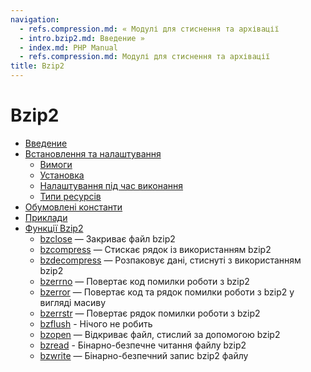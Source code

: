 ```yaml
---
navigation:
  - refs.compression.md: « Модулі для стиснення та архівації
  - intro.bzip2.md: Введение »
  - index.md: PHP Manual
  - refs.compression.md: Модулі для стиснення та архівації
title: Bzip2
---
```

# Bzip2

-   [Введение](intro.bzip2.md)
-   [Встановлення та налаштування](bzip2.setup.md)
    -   [Вимоги](bzip2.requirements.md)
    -   [Установка](bzip2.installation.md)
    -   [Налаштування під час виконання](bzip2.configuration.md)
    -   [Типи ресурсів](bzip2.resources.md)
-   [Обумовлені константи](bzip2.constants.md)
-   [Приклади](bzip2.examples.md)
-   [Функції Bzip2](ref.bzip2.md)
    -   [bzclose](function.bzclose.md) — Закриває файл bzip2
    -   [bzcompress](function.bzcompress.md) — Стискає рядок із використанням bzip2
    -   [bzdecompress](function.bzdecompress.md) — Розпаковує дані, стиснуті з використанням bzip2
    -   [bzerrno](function.bzerrno.md) — Повертає код помилки роботи з bzip2
    -   [bzerror](function.bzerror.md) — Повертає код та рядок помилки роботи з bzip2 у вигляді масиву
    -   [bzerrstr](function.bzerrstr.md) — Повертає рядок помилки роботи з bzip2
    -   [bzflush](function.bzflush.md) - Нічого не робить
    -   [bzopen](function.bzopen.md) — Відкриває файл, стислий за допомогою bzip2
    -   [bzread](function.bzread.md) - Бінарно-безпечне читання файлу bzip2
    -   [bzwrite](function.bzwrite.md) — Бінарно-безпечний запис bzip2 файлу
